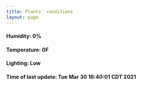 ```yaml
---
title: Plants' conditions
layout: page
---
```



#### Humidity: 0%
#### Temperature: 0F
#### Lighting: Low
#### Time of last update: Tue Mar 30 16:40:01 CDT 2021
